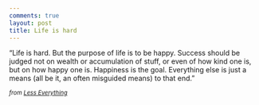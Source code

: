 ```yaml
---
comments: true
layout: post
title: Life is hard
---
```


“Life is hard. But the purpose of life is to be happy. Success should be judged not on wealth or accumulation of stuff, or even of how kind one is, but on how happy one is. Happiness is the goal. Everything else is just a means (all be it, an often misguided means) to that end.”

<small><i>from [Less Everything](http://b.lesseverything.com)</i></small>

